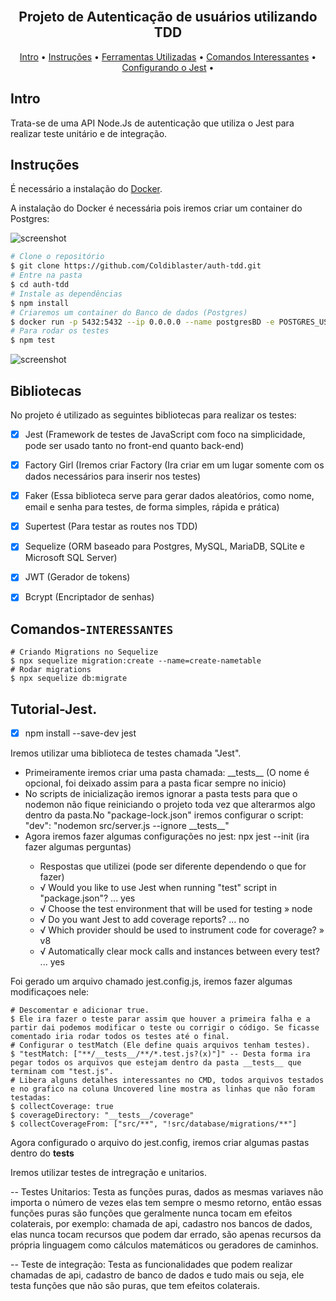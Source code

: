 <h2 align="center">
  <br>
  Projeto de Autenticação de usuários utilizando TDD
  <br>
</h2>

<p align="center">
  <a href="#intro">Intro</a> •
  <a href="#instruções">Instruções</a> •
  <a href="#bibliotecas">Ferramentas Utilizadas</a> •
  <a href="#comandos-interessantes">Comandos Interessantes</a> •
  <a href="#tutorial-jest">Configurando o Jest</a> •
</p>

## Intro

Trata-se de uma API Node.Js de autenticação que utiliza o Jest para realizar teste unitário e de integração.

## Instruções

É necessário a instalação do [Docker](https://www.docker.com/get-started).

A instalação do Docker é necessária pois iremos criar um container do Postgres:

![screenshot](https://i.ibb.co/k5sYNm4/dockerpg.png)

```bash
# Clone o repositório
$ git clone https://github.com/Coldiblaster/auth-tdd.git
# Entre na pasta
$ cd auth-tdd
# Instale as dependências
$ npm install
# Criaremos um container do Banco de dados (Postgres)
$ docker run -p 5432:5432 --ip 0.0.0.0 --name postgresBD -e POSTGRES_USER=postgres -e POSTGRES_PASSWORD=123456 -e POSTGRES_DB=nodeauth -d postgres
# Para rodar os testes
$ npm test
```

![screenshot](http://g.recordit.co/6dsLtmWvAW.gif)

## Bibliotecas

No projeto é utilizado as seguintes bibliotecas para realizar os testes:

- [x] Jest (Framework de testes de JavaScript com foco na simplicidade, pode ser usado tanto no front-end quanto back-end)
- [x] Factory Girl (Iremos criar Factory (Ira criar em um lugar somente com os dados necessários para inserir nos testes)
- [x] Faker (Essa biblioteca serve para gerar dados aleatórios, como nome, email e senha para testes, de forma simples, rápida e prática)
- [x] Supertest (Para testar as routes nos TDD)
- [x] Sequelize (ORM baseado para Postgres, MySQL, MariaDB, SQLite e Microsoft SQL Server)
- [x] JWT (Gerador de tokens)
- [x] Bcrypt (Encriptador de senhas)


## Comandos-`INTERESSANTES`

```
# Criando Migrations no Sequelize
$ npx sequelize migration:create --name=create-nametable
# Rodar migrations
$ npx sequelize db:migrate

```

## Tutorial-Jest.

- [x] npm install --save-dev jest

Iremos utilizar uma biblioteca de testes chamada "Jest".

<ul>
  <li>Primeiramente iremos criar uma pasta chamada: __tests__ (O nome é opcional, foi deixado assim para a pasta ficar sempre no inicio)</li>
  <li>No scripts de inicialização iremos ignorar a pasta tests para que o nodemon não fique reiniciando o projeto toda vez que alterarmos algo dentro da pasta.No "package-lock.json" iremos configurar o script: "dev": "nodemon src/server.js --ignore __tests__"</li>
  <li>Agora iremos fazer algumas configurações no jest: npx jest --init (ira fazer algumas perguntas)</li>
  <ul>
    <li>Respostas que utilizei (pode ser diferente dependendo o que for fazer)</li>
    <li>√ Would you like to use Jest when running "test" script in "package.json"? ... yes</li>
    <li>√ Choose the test environment that will be used for testing » node</li>
    <li>√ Do you want Jest to add coverage reports? ... no</li>
    <li>√ Which provider should be used to instrument code for coverage? » v8</li>
    <li>√ Automatically clear mock calls and instances between every test? ... yes</li>
  </ul>
</ul>

Foi gerado um arquivo chamado jest.config.js, iremos fazer algumas modificaçoes nele:

```
# Descomentar e adicionar true.
$ Ele ira fazer o teste parar assim que houver a primeira falha e a partir dai podemos modificar o teste ou corrigir o código. Se ficasse comentado iria rodar todos os testes até o final.
# Configurar o testMatch (Ele define quais arquivos tenham testes).
$ "testMatch: ["**/__tests__/**/*.test.js?(x)"]" -- Desta forma ira pegar todos os arquivos que estejam dentro da pasta __tests__ que terminam com "test.js".
# Libera alguns detalhes interessantes no CMD, todos arquivos testados e no grafico na coluna Uncovered line mostra as linhas que não foram testadas:
$ collectCoverage: true
$ coverageDirectory: "__tests__/coverage"
$ collectCoverageFrom: ["src/**", "!src/database/migrations/**"]
```
Agora configurado o arquivo do jest.config, iremos criar algumas pastas dentro do __tests__

Iremos utilizar testes de intregração e unitarios.

-- Testes Unitarios: Testa as funções puras, dados as mesmas variaves não importa o número de vezes elas tem sempre o mesmo retorno, então essas funções puras são funções que geralmente nunca tocam em efeitos colaterais, por exemplo: chamada de api, cadastro nos bancos de dados, elas nunca tocam recursos que podem dar errado, são apenas recursos da própria linguagem como cálculos matemáticos ou geradores de caminhos.

-- Teste de integração: Testa as funcionalidades que podem realizar chamadas de api, cadastro de banco de dados e tudo mais ou seja, ele testa funções que não são puras, que tem efeitos colaterais.



